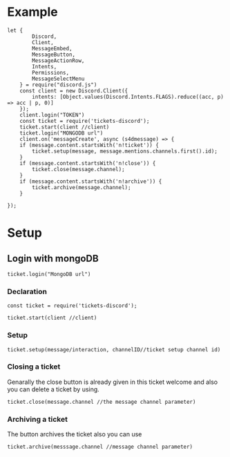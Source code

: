 # Example
```
let {
        Discord,
        Client,
        MessageEmbed,
        MessageButton,
        MessageActionRow,
        Intents,
        Permissions,
        MessageSelectMenu
    } = require("discord.js")
    const client = new Discord.Client({
        intents: [Object.values(Discord.Intents.FLAGS).reduce((acc, p) => acc | p, 0)]
    });
    client.login("TOKEN")
    const ticket = require('tickets-discord');
    ticket.start(client //client)
    ticket.login("MONGODB url")
    client.on('messageCreate', async (s4dmessage) => {
    if (message.content.startsWith('n!ticket')) {
        ticket.setup(message, message.mentions.channels.first().id);
    }
    if (message.content.startsWith('n!close')) {
        ticket.close(message.channel);
    }
    if (message.content.startsWith('n!archive')) {
        ticket.archive(message.channel);
    }

});
```

# Setup

## Login with mongoDB

```
ticket.login("MongoDB url")
```
### Declaration
```
const ticket = require('tickets-discord');

ticket.start(client //client)
```

### Setup

```
ticket.setup(message/interaction, channelID//ticket setup channel id)
```

### Closing a ticket 
Genarally the close button is already given in this ticket welcome and also you can delete a ticket by using.

```
ticket.close(message.channel //the message channel parameter)
```

### Archiving a ticket
The button archives the ticket also you can use 

```
ticket.archive(messsage.channel //message channel parameter)
```